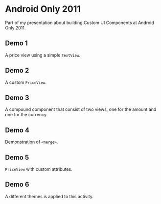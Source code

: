 # Android Only 2011

Part of my presentation about building Custom UI Components at Android Only 2011.

## Demo 1

A price view using a simple `TextView`.

## Demo 2

A custom `PriceView`.

## Demo 3

A compound component that consist of two views, one for the amount and one for
the currency.

## Demo 4

Demonstration of `<merge>`.

## Demo 5

`PriceView` with custom attributes.

## Demo 6

A different themes is applied to this activity.